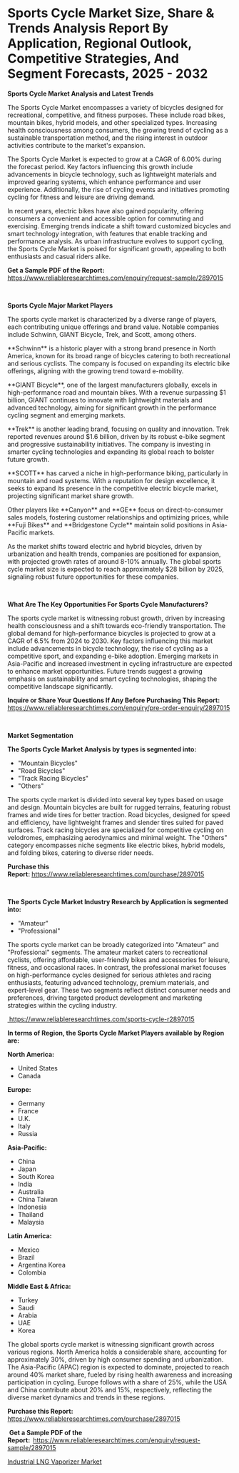 <p><h1>Sports Cycle Market Size, Share & Trends Analysis Report By Application, Regional Outlook, Competitive Strategies, And Segment Forecasts, 2025 - 2032</h1></p><p><strong>Sports Cycle Market Analysis and Latest Trends</strong></p>
<p><p>The Sports Cycle Market encompasses a variety of bicycles designed for recreational, competitive, and fitness purposes. These include road bikes, mountain bikes, hybrid models, and other specialized types. Increasing health consciousness among consumers, the growing trend of cycling as a sustainable transportation method, and the rising interest in outdoor activities contribute to the market's expansion.</p><p>The Sports Cycle Market is expected to grow at a CAGR of 6.00% during the forecast period. Key factors influencing this growth include advancements in bicycle technology, such as lightweight materials and improved gearing systems, which enhance performance and user experience. Additionally, the rise of cycling events and initiatives promoting cycling for fitness and leisure are driving demand.</p><p>In recent years, electric bikes have also gained popularity, offering consumers a convenient and accessible option for commuting and exercising. Emerging trends indicate a shift toward customized bicycles and smart technology integration, with features that enable tracking and performance analysis. As urban infrastructure evolves to support cycling, the Sports Cycle Market is poised for significant growth, appealing to both enthusiasts and casual riders alike.</p></p>
<p><strong>Get a Sample PDF of the Report:&nbsp;</strong> <a href="https://www.reliableresearchtimes.com/enquiry/request-sample/2897015?utm_campaign=2200&utm_medium=2&utm_source=Github&utm_content=ia&utm_term=15032025&utm_id=sports-cycle">https://www.reliableresearchtimes.com/enquiry/request-sample/2897015</a></p>
<p>&nbsp;</p>
<p><strong>Sports Cycle Major Market Players</strong></p>
<p><p>The sports cycle market is characterized by a diverse range of players, each contributing unique offerings and brand value. Notable companies include Schwinn, GIANT Bicycle, Trek, and Scott, among others.</p><p>**Schwinn** is a historic player with a strong brand presence in North America, known for its broad range of bicycles catering to both recreational and serious cyclists. The company is focused on expanding its electric bike offerings, aligning with the growing trend toward e-mobility.</p><p>**GIANT Bicycle**, one of the largest manufacturers globally, excels in high-performance road and mountain bikes. With a revenue surpassing $1 billion, GIANT continues to innovate with lightweight materials and advanced technology, aiming for significant growth in the performance cycling segment and emerging markets.</p><p>**Trek** is another leading brand, focusing on quality and innovation. Trek reported revenues around $1.6 billion, driven by its robust e-bike segment and progressive sustainability initiatives. The company is investing in smarter cycling technologies and expanding its global reach to bolster future growth.</p><p>**SCOTT** has carved a niche in high-performance biking, particularly in mountain and road systems. With a reputation for design excellence, it seeks to expand its presence in the competitive electric bicycle market, projecting significant market share growth.</p><p>Other players like **Canyon** and **GE** focus on direct-to-consumer sales models, fostering customer relationships and optimizing prices, while **Fuji Bikes** and **Bridgestone Cycle** maintain solid positions in Asia-Pacific markets.</p><p>As the market shifts toward electric and hybrid bicycles, driven by urbanization and health trends, companies are positioned for expansion, with projected growth rates of around 8-10% annually. The global sports cycle market size is expected to reach approximately $28 billion by 2025, signaling robust future opportunities for these companies.</p></p>
<p>&nbsp;</p>
<p><strong>What Are The Key Opportunities For Sports Cycle Manufacturers?</strong></p>
<p><p>The sports cycle market is witnessing robust growth, driven by increasing health consciousness and a shift towards eco-friendly transportation. The global demand for high-performance bicycles is projected to grow at a CAGR of 6.5% from 2024 to 2030. Key factors influencing this market include advancements in bicycle technology, the rise of cycling as a competitive sport, and expanding e-bike adoption. Emerging markets in Asia-Pacific and increased investment in cycling infrastructure are expected to enhance market opportunities. Future trends suggest a growing emphasis on sustainability and smart cycling technologies, shaping the competitive landscape significantly.</p></p>
<p><strong>Inquire or Share Your Questions If Any Before Purchasing This Report:</strong> <a href="https://www.reliableresearchtimes.com/enquiry/pre-order-enquiry/2897015?utm_campaign=2200&utm_medium=2&utm_source=Github&utm_content=ia&utm_term=15032025&utm_id=sports-cycle">https://www.reliableresearchtimes.com/enquiry/pre-order-enquiry/2897015</a></p>
<p>&nbsp;</p>
<p><strong>Market Segmentation</strong></p>
<p><strong>The Sports Cycle Market Analysis by types is segmented into:</strong></p>
<p><ul><li>"Mountain Bicycles"</li><li>"Road Bicycles"</li><li>"Track Racing Bicycles"</li><li>"Others"</li></ul></p>
<p><p>The sports cycle market is divided into several key types based on usage and design. Mountain bicycles are built for rugged terrains, featuring robust frames and wide tires for better traction. Road bicycles, designed for speed and efficiency, have lightweight frames and slender tires suited for paved surfaces. Track racing bicycles are specialized for competitive cycling on velodromes, emphasizing aerodynamics and minimal weight. The "Others" category encompasses niche segments like electric bikes, hybrid models, and folding bikes, catering to diverse rider needs.</p></p>
<p><strong>Purchase this Report:&nbsp;</strong><a href="https://www.reliableresearchtimes.com/purchase/2897015?utm_campaign=2200&utm_medium=2&utm_source=Github&utm_content=ia&utm_term=15032025&utm_id=sports-cycle">https://www.reliableresearchtimes.com/purchase/2897015</a></p>
<p>&nbsp;</p>
<p><strong>The Sports Cycle Market Industry Research by Application is segmented into:</strong></p>
<p><ul><li>"Amateur"</li><li>"Professional"</li></ul></p>
<p><p>The sports cycle market can be broadly categorized into "Amateur" and "Professional" segments. The amateur market caters to recreational cyclists, offering affordable, user-friendly bikes and accessories for leisure, fitness, and occasional races. In contrast, the professional market focuses on high-performance cycles designed for serious athletes and racing enthusiasts, featuring advanced technology, premium materials, and expert-level gear. These two segments reflect distinct consumer needs and preferences, driving targeted product development and marketing strategies within the cycling industry.</p></p>
<p><a href="https://www.reliableresearchtimes.com/sports-cycle-r2897015?utm_campaign=2200&utm_medium=2&utm_source=Github&utm_content=ia&utm_term=15032025&utm_id=sports-cycle">&nbsp;https://www.reliableresearchtimes.com/sports-cycle-r2897015</a></p>
<p><strong>In terms of Region, the Sports Cycle Market Players available by Region are:</strong></p>
<p>
    <p> <strong> North America: </strong>
        <ul>
            <li>United States</li>
            <li>Canada</li>
        </ul>
        </p> 
    <p> <strong> Europe: </strong>
        <ul>
            <li>Germany</li>
            <li>France</li>
            <li>U.K.</li>
            <li>Italy</li>
            <li>Russia</li>
        </ul>
        </p> 
    <p> <strong> Asia-Pacific: </strong>
        <ul>
            <li>China</li>
            <li>Japan</li>
            <li>South Korea</li>
            <li>India</li>
            <li>Australia</li>
            <li>China Taiwan</li>
            <li>Indonesia</li>
            <li>Thailand</li>
            <li>Malaysia</li>
        </ul>
        </p> 
    <p> <strong> Latin America: </strong>
        <ul>
            <li>Mexico</li>
            <li>Brazil</li>
            <li>Argentina Korea</li>
            <li>Colombia</li>
        </ul>
        </p> 
    <p> <strong> Middle East & Africa: </strong>
        <ul>
            <li>Turkey</li>
            <li>Saudi</li>
            <li>Arabia</li>
            <li>UAE</li>
            <li>Korea</li>
        </ul>
    </p>
    </p>
<p><p>The global sports cycle market is witnessing significant growth across various regions. North America holds a considerable share, accounting for approximately 30%, driven by high consumer spending and urbanization. The Asia-Pacific (APAC) region is expected to dominate, projected to reach around 40% market share, fueled by rising health awareness and increasing participation in cycling. Europe follows with a share of 25%, while the USA and China contribute about 20% and 15%, respectively, reflecting the diverse market dynamics and trends in these regions.</p></p>
<p><strong>Purchase this Report: </strong><a href="https://www.reliableresearchtimes.com/purchase/2897015?utm_campaign=2200&utm_medium=2&utm_source=Github&utm_content=ia&utm_term=15032025&utm_id=sports-cycle">https://www.reliableresearchtimes.com/purchase/2897015</a></p>
<p>&nbsp;<strong>Get a Sample PDF of the Report:&nbsp;&nbsp;</strong><a href="https://www.reliableresearchtimes.com/enquiry/request-sample/2897015?utm_campaign=2200&utm_medium=2&utm_source=Github&utm_content=ia&utm_term=15032025&utm_id=sports-cycle">https://www.reliableresearchtimes.com/enquiry/request-sample/2897015</a></p>
<p><strong></strong></p>
<p><p><a href="https://github.com/rahu1506/Market-Research-Report-List-7/blob/main/industrial-lng-vaporizer-market.md?utm_campaign=2200&utm_medium=2&utm_source=Github&utm_content=ia&utm_term=15032025&utm_id=sports-cycle">Industrial LNG Vaporizer Market</a></p></p>